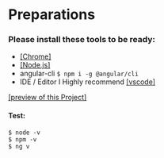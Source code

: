 # Preparations

### Please install these tools to be ready:

* [[Chrome]](https://www.google.com/intl/en/chrome/browser/)
* [[Node.js]](http://nodejs.org/download/)
* angular-cli `$ npm i -g @angular/cli`
* IDE / Editor I Highly recommend [[vscode]]( https://code.visualstudio.com/Download)

[[preview of this Project]](https://sandbox.webdave.de/)

#### Test:

`$ node -v` \
`$ npm -v` \
`$ ng v` 
